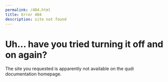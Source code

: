 ```yaml
---
permalink: /404.html
title: Error 404
description: site not found
---
```


# Uh... have you tried turning it off and on again?
The site you requested is apparently not available on the qudi documentation homepage.
